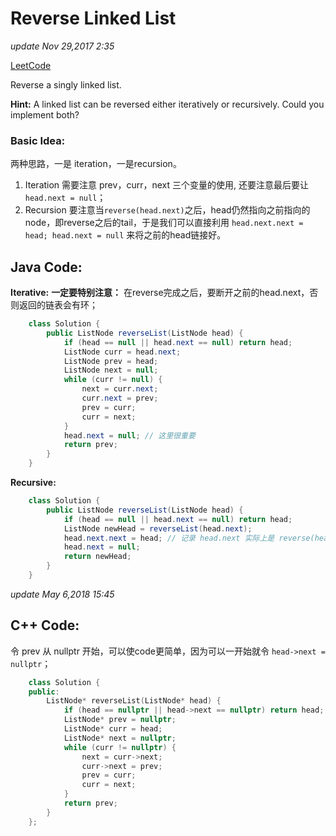 # Reverse Linked List

_update Nov 29,2017 2:35_

[LeetCode](https://leetcode.com/problems/reverse-linked-list/description/)

Reverse a singly linked list.

**Hint:** A linked list can be reversed either iteratively or recursively. Could you implement both?

### Basic Idea:

两种思路，一是 iteration，一是recursion。

1. Iteration 需要注意 prev，curr，next 三个变量的使用, 还要注意最后要让 `head.next = null`；
2. Recursion 要注意当`reverse(head.next)`之后，head仍然指向之前指向的node，即reverse之后的tail，于是我们可以直接利用 `head.next.next = head; head.next = null` 来将之前的head链接好。

## Java Code:

**Iterative:** **一定要特别注意：** 在reverse完成之后，要断开之前的head.next，否则返回的链表会有环；

```java
    class Solution {
        public ListNode reverseList(ListNode head) {
            if (head == null || head.next == null) return head;
            ListNode curr = head.next;
            ListNode prev = head;
            ListNode next = null;
            while (curr != null) {
                next = curr.next;
                curr.next = prev;
                prev = curr;
                curr = next;
            }
            head.next = null; // 这里很重要
            return prev;
        }
    }
```

**Recursive:**

```java
    class Solution {
        public ListNode reverseList(ListNode head) {
            if (head == null || head.next == null) return head;
            ListNode newHead = reverseList(head.next);
            head.next.next = head; // 记录 head.next 实际上是 reverse(head.next) 的尾
            head.next = null;
            return newHead;
        }
    }
```

_update May 6,2018 15:45_

## C++ Code:

令 prev 从 nullptr 开始，可以使code更简单，因为可以一开始就令 `head->next = nullptr`；

```cpp
    class Solution {
    public:
        ListNode* reverseList(ListNode* head) {
            if (head == nullptr || head->next == nullptr) return head;
            ListNode* prev = nullptr;
            ListNode* curr = head;
            ListNode* next = nullptr;
            while (curr != nullptr) {
                next = curr->next;
                curr->next = prev;
                prev = curr;
                curr = next;
            }
            return prev;
        }
    };
```

